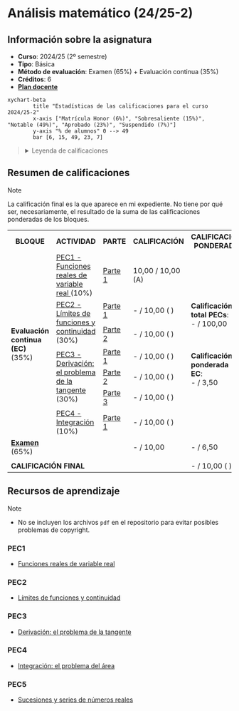# Análisis matemático (24/25-2)

## Información sobre la asignatura

- **Curso**: 2024/25 (2º semestre)
- **Tipo**: Básica
- **Método de evaluación**: Examen (65%) + Evaluación continua (35%)
- **Créditos**: 6
- [**Plan docente**](https://apps.uoc.edu/PlaDocent/PlaDocent?Semestre=20242&SignatureCode=75.558&Context=2&Locale=es)

```mermaid
xychart-beta
		title "Estadísticas de las calificaciones para el curso 2024/25-2"
		x-axis ["Matrícula Honor (6%)", "Sobresaliente (15%)", "Notable (49%)", "Aprobado (23%)", "Suspendido (7%)"]
		y-axis "% de alumnos" 0 --> 49
		bar [6, 15, 49, 23, 7]
```

><details>
>	<summary>Leyenda de calificaciones</summary>
>
>	- **Matrícula de Honor (M)**: 9 a 10
>	- **Sobresaliente (EX)**: 9 a 10
>	- **Notable (NO)**: 7 a 8,99
>	- **Aprobado (A)**: 5 a 6,99
>	- **Suspendido (SU)**: 0 a 4,99
></details>

## Resumen de calificaciones

>[!NOTE]
>La calificación final es la que aparece en mi expediente. No tiene por qué ser, necesariamente, el resultado de la suma de las calificaciones ponderadas de los bloques.

<table>
	<tr>
		<th>BLOQUE</th>
		<th>ACTIVIDAD</th>
		<th>PARTE</th>
		<th>CALIFICACIÓN</th>
		<th>CALIFICACIÓN PONDERADA</th>
	</tr>
	<tr>
		<td rowspan="7">
			<strong>Evaluación continua (EC)</strong> (35%)
		</td>
		<td>
			<a href="pec1">
				PEC1 - Funciones reales de variable real
			</a>
			(10%)
		</td>
		<td>
			<a href="pec1">
				Parte 1
			</a>
		</td>
		<td>10,00 / 10,00 (A)</td>
		<td rowspan="7">
			<p>
				<strong>Calificación total PECs</strong>:
				<br>
				- / 100,00
			</p>
			<br>
			<p>
				<strong>Calificación ponderada EC</strong>:
				<br>
				- / 3,50
			</p>	
		</td>
	</tr>
	<tr>
		<td rowspan="2">
			<a href="pec2">
				PEC2 - Límites de funciones y continuidad
			</a>
			(30%)
		</td>
		<td>
			<a href="pec2/parte1">
				Parte 1
			</a>
		</td>
		<td>- / 10,00 ( )</td>
	</tr>
	<tr>
		<td>
			<a href="pec2/parte2">
				Parte 2
			</a>
		</td>
		<td>- / 10,00 ( )</td>
	</tr>
	<tr>
		<td rowspan="3">
			<a href="pec3">
				PEC3 - Derivación: el problema de la tangente
			</a>
			(30%)
		</td>
		<td>
			<a href="pec3/parte1">
				Parte 1
			</a>
		</td>
		<td>- / 10,00 ( )</td>
	</tr>
	<tr>
		<td>
			<a href="pec3/parte2">
				Parte 2
			</a>
		</td>
		<td>- / 10,00 ( )</td>
	</tr>
	<tr>
		<td>
			<a href="pec3/parte3">
				Parte 3
			</a>
		</td>
		<td>- / 10,00 ( )</td>
	</tr>
	<tr>
		<td>
			<a href="pec4">
				PEC4 - Integración
			</a>
			(10%)
		</td>
		<td>
			<a href="pec4">
				Parte 1
			</a>
		</td>
		<td>- / 10,00 ( )</td>
	</tr>
	<tr>
		<td>
			<a href="examen">
				<strong>Examen</strong>
			</a> (65%)
		</td>
		<td colspan="2"></td>
		<td>- / 10,00</td>
		<td>- / 6,50</td>
	</tr>
	<tr>
		<td colspan="4"></td>	
		<td></td>
	</tr>
	<tr>
		<td colspan="4">
			<strong>CALIFICACIÓN FINAL</strong>
		</td>
		<td>- / 10,00 ( )</td>
	</tr>
</table>

## Recursos de aprendizaje

>[!NOTE]
>- No se incluyen los archivos `pdf` en el repositorio para evitar posibles problemas de copyright.

### PEC1

- [Funciones reales de variable real](http://cvapp.uoc.edu/autors/MostraPDFMaterialAction.do?id=284292&hash=698e6f70d8d51d3cbe7b9e288ca162f49eadc2bb61c832a9990783a27cdb9717)

### PEC2

- [Límites de funciones y continuidad](http://cvapp.uoc.edu/autors/MostraPDFMaterialAction.do?id=284288&hash=6aaa82909fee7ad8205ab3b6e8fb45fa47ca1845a10ccdbf0ec38ad9e8415768)

### PEC3

- [Derivación: el problema de la tangente](http://cvapp.uoc.edu/autors/MostraPDFMaterialAction.do?id=284285&hash=d2b9fd2f3d54657bf691c6a73166ab55ecfb532d60ae21aa3b6d3b4a40df505f)

### PEC4

- [Integración: el problema del área](http://cvapp.uoc.edu/autors/MostraPDFMaterialAction.do?id=284290&hash=ab97fdca71e4cd5f5085a0b3ba5aeac41d886f19d35fb22f43d3a25a5a5a63bf)

### PEC5

- [Sucesiones y series de números reales](http://cvapp.uoc.edu/autors/MostraPDFMaterialAction.do?id=284286&hash=6620186fa12c1c2e8822e0a7720fccdc86578afe3a7e9f045693f30574bf90d9)